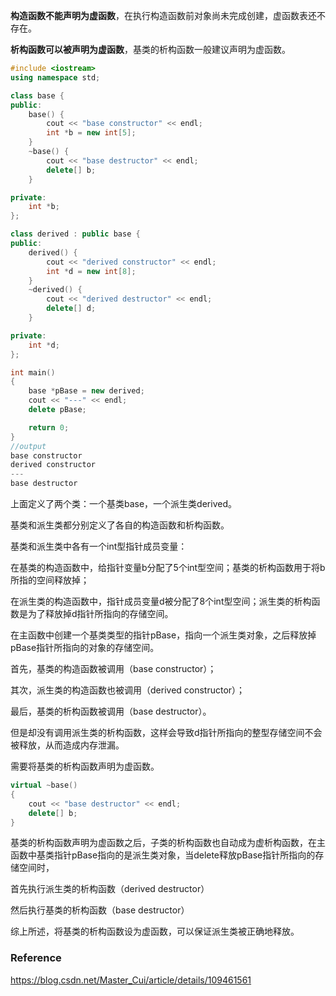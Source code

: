 **构造函数不能声明为虚函数**，在执行构造函数前对象尚未完成创建，虚函数表还不存在。 

**析构函数可以被声明为虚函数**，基类的析构函数一般建议声明为虚函数。  


``` c++
#include <iostream>
using namespace std;

class base {
public:
    base() {
        cout << "base constructor" << endl;
        int *b = new int[5];
    }
    ~base() {
        cout << "base destructor" << endl;
        delete[] b;
    }

private:
    int *b;
};

class derived : public base {
public:
    derived() {
        cout << "derived constructor" << endl;
        int *d = new int[8];
    }
    ~derived() {
        cout << "derived destructor" << endl;
        delete[] d;
    }

private:
    int *d;
};

int main()
{
    base *pBase = new derived;
    cout << "---" << endl;
    delete pBase;

    return 0;
}
//output  
base constructor
derived constructor
---
base destructor
```
上面定义了两个类：一个基类base，一个派生类derived。 

基类和派生类都分别定义了各自的构造函数和析构函数。 

基类和派生类中各有一个int型指针成员变量： 

在基类的构造函数中，给指针变量b分配了5个int型空间；基类的析构函数用于将b所指的空间释放掉； 

在派生类的构造函数中，指针成员变量d被分配了8个int型空间；派生类的析构函数是为了释放掉d指针所指向的存储空间。 

在主函数中创建一个基类类型的指针pBase，指向一个派生类对象，之后释放掉pBase指针所指向的对象的存储空间。  

首先，基类的构造函数被调用（base constructor）； 

其次，派生类的构造函数也被调用（derived constructor）； 

最后，基类的析构函数被调用（base destructor）。 

但是却没有调用派生类的析构函数，这样会导致d指针所指向的整型存储空间不会被释放，从而造成内存泄漏。  

需要将基类的析构函数声明为虚函数。  
``` C++
virtual ~base() 
{
    cout << "base destructor" << endl;
    delete[] b;
}
```
基类的析构函数声明为虚函数之后，子类的析构函数也自动成为虚析构函数，在主函数中基类指针pBase指向的是派生类对象，当delete释放pBase指针所指向的存储空间时，

首先执行派生类的析构函数（derived destructor）

然后执行基类的析构函数（base destructor）

综上所述，将基类的析构函数设为虚函数，可以保证派生类被正确地释放。 



### Reference

https://blog.csdn.net/Master_Cui/article/details/109461561
